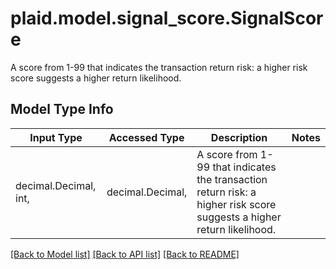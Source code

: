 # plaid.model.signal_score.SignalScore

A score from 1-99 that indicates the transaction return risk: a higher risk score suggests a higher return likelihood.

## Model Type Info
Input Type | Accessed Type | Description | Notes
------------ | ------------- | ------------- | -------------
decimal.Decimal, int,  | decimal.Decimal,  | A score from 1-99 that indicates the transaction return risk: a higher risk score suggests a higher return likelihood. | 

[[Back to Model list]](../../README.md#documentation-for-models) [[Back to API list]](../../README.md#documentation-for-api-endpoints) [[Back to README]](../../README.md)

